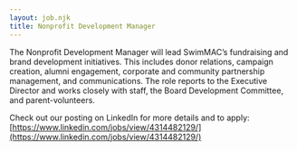 ```yaml
---
layout: job.njk
title: Nonprofit Development Manager
---
```

The Nonprofit Development Manager will lead SwimMAC’s fundraising and brand development initiatives. This includes donor relations, campaign creation, alumni engagement, corporate and community partnership management, and communications. The role reports to the Executive Director and works closely with staff, the Board Development Committee, and parent-volunteers.

Check out our posting on LinkedIn for more details and to apply:\
[https://www.linkedin.com/jobs/​view/4314482129/](https://www.linkedin.com/jobs/view/4314482129/)